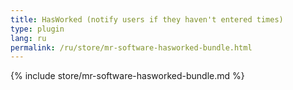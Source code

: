 ```yaml
---
title: HasWorked (notify users if they haven't entered times)
type: plugin
lang: ru
permalink: /ru/store/mr-software-hasworked-bundle.html
---
```


{% include store/mr-software-hasworked-bundle.md %}
